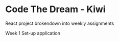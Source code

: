 # Code The Dream - Kiwi
React project brokendown into weekly assignments

Week 1 
Set-up application